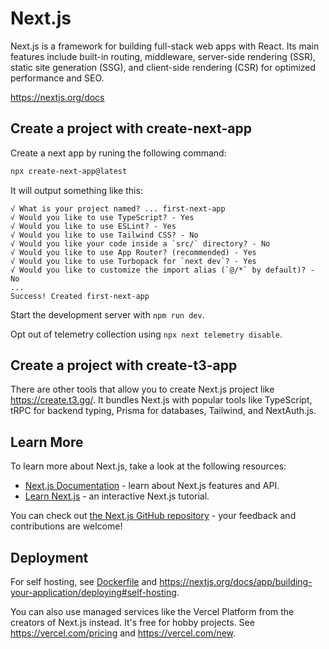# Next.js

Next.js is a framework for building full-stack web apps with React. Its main features include built-in routing,
middleware, server-side rendering (SSR), static site generation (SSG), and client-side rendering (CSR) for
optimized performance and SEO.

<https://nextjs.org/docs>

## Create a project with create-next-app

Create a next app by runing the following command:

```bash
npx create-next-app@latest
```

It will output something like this:

```text
√ What is your project named? ... first-next-app
√ Would you like to use TypeScript? - Yes
√ Would you like to use ESLint? - Yes
√ Would you like to use Tailwind CSS? - No
√ Would you like your code inside a `src/` directory? - No
√ Would you like to use App Router? (recommended) - Yes
√ Would you like to use Turbopack for `next dev`? - Yes
√ Would you like to customize the import alias (`@/*` by default)? - No
...
Success! Created first-next-app
```

Start the development server with `npm run dev`.

Opt out of telemetry collection using `npx next telemetry disable`.

## Create a project with create-t3-app

There are other tools that allow you to create Next.js project like <https://create.t3.gg/>.
It bundles Next.js with popular tools like TypeScript, tRPC for backend typing, Prisma for databases, Tailwind, and
NextAuth.js.

## Learn More

To learn more about Next.js, take a look at the following resources:

- [Next.js Documentation](https://nextjs.org/docs) - learn about Next.js features and API.
- [Learn Next.js](https://nextjs.org/learn) - an interactive Next.js tutorial.

You can check out [the Next.js GitHub repository](https://github.com/vercel/next.js) - your feedback and contributions
are welcome!

## Deployment

For self hosting, see [Dockerfile](./Dockerfile) and <https://nextjs.org/docs/app/building-your-application/deploying#self-hosting>.

You can also use managed services like the Vercel Platform from the creators of Next.js instead.
It's free for hobby projects. See <https://vercel.com/pricing> and <https://vercel.com/new>.
